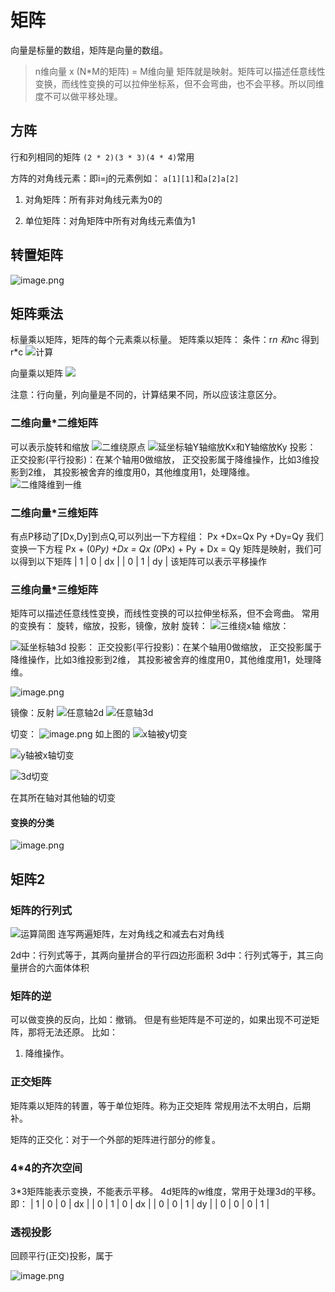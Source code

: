 # 矩阵

向量是标量的数组，矩阵是向量的数组。
> n维向量  x  (N*M的矩阵)  =   M维向量
> 矩阵就是映射。矩阵可以描述任意线性变换，而线性变换的可以拉伸坐标系，但不会弯曲，也不会平移。所以同维度不可以做平移处理。

## 方阵

行和列相同的矩阵 `(2 * 2)(3 * 3)(4 * 4)`常用

方阵的对角线元素：即i=j的元素例如： `a[1][1]`和`a[2]a[2]`

1. 对角矩阵：所有非对角线元素为0的

2. 单位矩阵：对角矩阵中所有对角线元素值为1

## 转置矩阵

![image.png](http://upload-images.jianshu.io/upload_images/3967890-113b8595e79a31bc.png?imageMogr2/auto-orient/strip%7CimageView2/2/w/1240)

## 矩阵乘法

标量乘以矩阵，矩阵的每个元素乘以标量。
矩阵乘以矩阵：
条件：r*n 和n*c 得到r*c
![计算](http://upload-images.jianshu.io/upload_images/3967890-6d618bb1d71d6216.png?imageMogr2/auto-orient/strip%7CimageView2/2/w/1240)

向量乘以矩阵
![](http://upload-images.jianshu.io/upload_images/3967890-344839279ef60e5a.png?imageMogr2/auto-orient/strip%7CimageView2/2/w/1240)

注意：行向量，列向量是不同的，计算结果不同，所以应该注意区分。

### 二维向量*二维矩阵

可以表示旋转和缩放
![二维绕原点](http://upload-images.jianshu.io/upload_images/3967890-b31cca5860130746.png?imageMogr2/auto-orient/strip%7CimageView2/2/w/1240)
![延坐标轴Y轴缩放Kx和Y轴缩放Ky](http://upload-images.jianshu.io/upload_images/3967890-73e3c1639fc1cffe.png?imageMogr2/auto-orient/strip%7CimageView2/2/w/1240)
投影：
正交投影(平行投影)：在某个轴用0做缩放，
正交投影属于降维操作，比如3维投影到2维，
其投影被舍弃的维度用0，其他维度用1，处理降维。
![二维降维到一维](http://upload-images.jianshu.io/upload_images/3967890-bf8ffcf879c9c1a5.png?imageMogr2/auto-orient/strip%7CimageView2/2/w/1240)

### 二维向量*三维矩阵

有点P移动了[Dx,Dy]到点Q,可以列出一下方程组：
Px +Dx=Qx
Py +Dy=Qy
我们变换一下方程
Px + (0*Py) +Dx = Qx
(0*Px) + Py + Dx = Qy
矩阵是映射，我们可以得到以下矩阵
| 1 | 0 | dx |
| 0 | 1 | dy |
该矩阵可以表示平移操作

### 三维向量*三维矩阵

矩阵可以描述任意线性变换，而线性变换的可以拉伸坐标系，但不会弯曲。
常用的变换有：
旋转，缩放，投影，镜像，放射
旋转：
![三维绕x轴](http://upload-images.jianshu.io/upload_images/3967890-76282eadca9245e8.png?imageMogr2/auto-orient/strip%7CimageView2/2/w/1240)
缩放：

![延坐标轴3d](http://upload-images.jianshu.io/upload_images/3967890-e48ecee8514aee16.png?imageMogr2/auto-orient/strip%7CimageView2/2/w/1240)
投影：
正交投影(平行投影)：在某个轴用0做缩放，
正交投影属于降维操作，比如3维投影到2维，
其投影被舍弃的维度用0，其他维度用1，处理降维。

![image.png](http://upload-images.jianshu.io/upload_images/3967890-52aa1b6a0110dc00.png?imageMogr2/auto-orient/strip%7CimageView2/2/w/1240)

镜像：反射
![任意轴2d](http://upload-images.jianshu.io/upload_images/3967890-4a4e0702a3f095ea.png?imageMogr2/auto-orient/strip%7CimageView2/2/w/1240)
![任意轴3d](http://upload-images.jianshu.io/upload_images/3967890-11408f86cc7cbd56.png?imageMogr2/auto-orient/strip%7CimageView2/2/w/1240)

切变：
![image.png](http://upload-images.jianshu.io/upload_images/3967890-c456989375edc5a0.png?imageMogr2/auto-orient/strip%7CimageView2/2/w/1240)
如上图的
![x轴被y切变](http://upload-images.jianshu.io/upload_images/3967890-d74a037694755ae5.png?imageMogr2/auto-orient/strip%7CimageView2/2/w/1240)

![y轴被x轴切变](http://upload-images.jianshu.io/upload_images/3967890-4d09bc4356ee69c3.png?imageMogr2/auto-orient/strip%7CimageView2/2/w/1240)

![3d切变](http://upload-images.jianshu.io/upload_images/3967890-9bf48876e168c573.png?imageMogr2/auto-orient/strip%7CimageView2/2/w/1240)

在其所在轴对其他轴的切变

#### 变换的分类

![image.png](http://upload-images.jianshu.io/upload_images/3967890-94968dd60ebb74d3.png?imageMogr2/auto-orient/strip%7CimageView2/2/w/1240)

## 矩阵2

### 矩阵的行列式

![运算简图](http://upload-images.jianshu.io/upload_images/3967890-108c608e05108805.png?imageMogr2/auto-orient/strip%7CimageView2/2/w/1240)
连写两遍矩阵，左对角线之和减去右对角线

2d中：行列式等于，其两向量拼合的平行四边形面积
3d中：行列式等于，其三向量拼合的六面体体积

### 矩阵的逆

可以做变换的反向，比如：撤销。
但是有些矩阵是不可逆的，如果出现不可逆矩阵，那将无法还原。
比如：

1. 降维操作。

### 正交矩阵

矩阵乘以矩阵的转置，等于单位矩阵。称为正交矩阵
常规用法不太明白，后期补。

矩阵的正交化：对于一个外部的矩阵进行部分的修复。

### 4*4的齐次空间

3*3矩阵能表示变换，不能表示平移。
4d矩阵的w维度，常用于处理3d的平移。
即：
| 1 | 0 | 0 | dx |
| 0 | 1 | 0 | dx |
| 0 | 0 | 1 | dy |
| 0 | 0 | 0 | 1 |

### 透视投影

回顾平行(正交)投影，属于

![image.png](http://upload-images.jianshu.io/upload_images/3967890-959a97154f438bb1.png?imageMogr2/auto-orient/strip%7CimageView2/2/w/1240)
